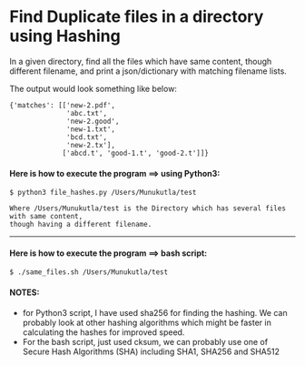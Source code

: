 # Find Duplicate files in a directory using Hashing

In a given directory, find all the files which have same content, though different filename, and print a json/dictionary with matching filename lists.  

The output would look something like below:
```
{'matches': [['new-2.pdf',
              'abc.txt',
              'new-2.good',
              'new-1.txt',
              'bcd.txt',
              'new-2.tx'],
             ['abcd.t', 'good-1.t', 'good-2.t']]}
```


#### Here is how to execute the program ==> using Python3:
```
$ python3 file_hashes.py /Users/Munukutla/test

Where /Users/Munukutla/test is the Directory which has several files with same content,
though having a different filename.
```

---

#### Here is how to execute the program ==> bash script:
```
$ ./same_files.sh /Users/Munukutla/test
```

#### NOTES:
*  for Python3 script, I have used sha256 for finding the hashing.  We can probably look at other hashing algorithms which might be faster in calculating the hashes for improved speed.
*  For the bash script, just used cksum, we can probably use one of Secure Hash Algorithms (SHA) including SHA1, SHA256 and SHA512
